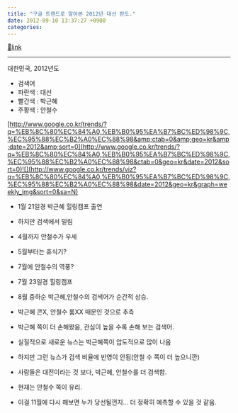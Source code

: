 ```yaml
---
title: "구글 트랜드로 알아본 2012년 대선 판도."
date: 2012-09-10 13:37:27 +0900
categories: 
---
```

[🔗link](http://www.mins01.com/mh/tech/read/796)
***


대한민국, 2012년도



- 검색어
- 파란색 : 대선
- 빨간색 : 박근혜
- 주황색 : 안철수


[http://www.google.co.kr/trends/?q=%EB%8C%80%EC%84%A0,%EB%B0%95%EA%B7%BC%ED%98%9C,%EC%95%88%EC%B2%A0%EC%88%98&amp;ctab=0&amp;geo=kr&amp;date=2012&amp;sort=0](http://www.google.co.kr/trends/?q=%EB%8C%80%EC%84%A0,%EB%B0%95%EA%B7%BC%ED%98%9C,%EC%95%88%EC%B2%A0%EC%88%98&ctab=0&geo=kr&date=2012&sort=0)![](http://www.google.co.kr/trends/viz?q=%EB%8C%80%EC%84%A0,%EB%B0%95%EA%B7%BC%ED%98%9C,%EC%95%88%EC%B2%A0%EC%88%98&date=2012&geo=kr&graph=weekly_img&sort=0&sa=N)  
- 1월 21일경 박근혜 힐링캠프 출연
- 하지만 검색에서 밀림

- 4월까지 안철수가 우세
- 5월부터는 휴식기?
- 7월에 안철수의 역풍? 
- 7월 23일경 힐링캠프

- 8월 중하순 박근혜,안철수의 검색어가 순간적 상승.
- 박근혜 콘X, 안철수 룸XX 때문인 것으로 추측
- 박근혜 쪽이 더 손해봤음, 관심이 높을 수록 손해 보는 검색어.



  
- 실질적으로 새로운 뉴스는 박근혜쪽이 압도적으로 많이 나옴
- 하지만 그런 뉴스가 검색 비율에 반영이 안됨(안철 수 쪽이 더 높으니깐)
- 사람들은 대전이라는 것 보다, 박근혜, 안철수를 더 검색함.

  
- 현재는 안철수 쪽이 유리.
- 이걸 11월에 다시 해보면 누가 당선될껀지... 더 정확히 예측할 수 있을 것 같음.


